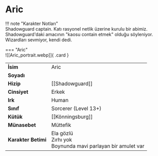 # Aric   
  
<div class="grid" markdown>  
  
!!! note "Karakter Notları"  
	Shadowguard captain. Katı rasyonel netlik üzerine kurulu bir abimiz. Shadowguard'daki amacının "kaosu contain etmek" olduğu söyleniyor. Wizardları sevmiyor, kendi dedi.  
  
<div class="grid" markdown>  
  
=== "Aric"  
	![[Aric_portrait.webp]]{ .card }  
  
  
  
|  |  |  
|---|---|  
| **İsim** | Aric |  
| **Soyadı** |  |  
| **Hizip** | [[Shadowguard]] |  
| **Cinsiyet** | Erkek |  
| **Irk** | Human |  
| **Sınıf** | Sorcerer (Level 13+) |  
| **Kütük** | [[Könningsburg]] |  
| **Münasebet** | Müttefik |  
| **Karakter Betimi** | Ela gözlü<br>Zırhı yok<br>Boynunda mavi parlayan bir amulet var |  
</div></div>